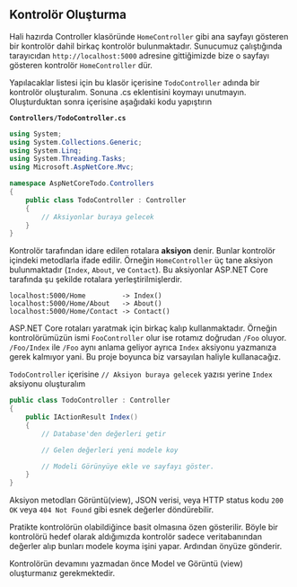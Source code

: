 ## Kontrolör Oluşturma

Hali hazırda Controller klasöründe `HomeController` gibi ana sayfayı gösteren bir kontrolör dahil birkaç kontrolör bulunmaktadır. Sunucumuz çalıştığında tarayıcıdan `http://localhost:5000` adresine gittiğimizde bize o sayfayı gösteren kontrolör  `HomeController` dür.

Yapılacaklar listesi için bu klasör içerisine `TodoController` adında bir kontrolör oluşturalım. Sonuna .cs eklentisini koymayı unutmayın. Oluşturduktan sonra içerisine aşağıdaki kodu yapıştırın


**`Controllers/TodoController.cs`**

``` csharp
using System;
using System.Collections.Generic;
using System.Linq;
using System.Threading.Tasks;
using Microsoft.AspNetCore.Mvc;

namespace AspNetCoreTodo.Controllers
{
    public class TodoController : Controller
    {
        // Aksiyonlar buraya gelecek
    }
}
```

Kontrolör tarafından idare edilen rotalara **aksiyon** denir. Bunlar kontrolör içindeki metodlarla ifade edilir. Örneğin `HomeController` üç tane aksiyon bulunmaktadır (`Index`, `About`, ve `Contact`). Bu aksiyonlar ASP.NET Core tarafında şu şekilde rotalara yerleştirilmişlerdir.

```
localhost:5000/Home         -> Index()
localhost:5000/Home/About   -> About()
localhost:5000/Home/Contact -> Contact()
```

ASP.NET Core rotaları yaratmak için birkaç kalıp kullanmaktadır. Örneğin kontrolörümüzün ismi `FooController` olur ise rotamız doğrudan `/Foo` oluyor. `/Foo/Index` ile `/Foo` aynı anlama geliyor ayrıca `Index` aksiyonu yazmanıza gerek kalmıyor yani. Bu proje boyunca biz varsayılan haliyle kullanacağız.

`TodoController` içerisine `// Aksiyon buraya gelecek` yazısı yerine `Index` aksiyonu oluşturalım

```csharp
public class TodoController : Controller
{
    public IActionResult Index()
    {
        // Database'den değerleri getir

        // Gelen değerleri yeni modele koy

        // Modeli Görünyüye ekle ve sayfayı göster.
    }
}
```
Aksiyon metodları Görüntü(view), JSON verisi, veya HTTP status kodu `200 OK` veya `404 Not Found` gibi esnek değerler döndürebilir.

Pratikte kontrolörün olabildiğince basit olmasına özen gösterilir. Böyle bir kontrolörü hedef olarak aldığımızda kontrolör sadece veritabanından değerler alıp bunları modele koyma işini yapar. Ardından önyüze gönderir.

Kontrolörün devamını yazmadan önce Model ve Görüntü (view) oluşturmanız gerekmektedir.

